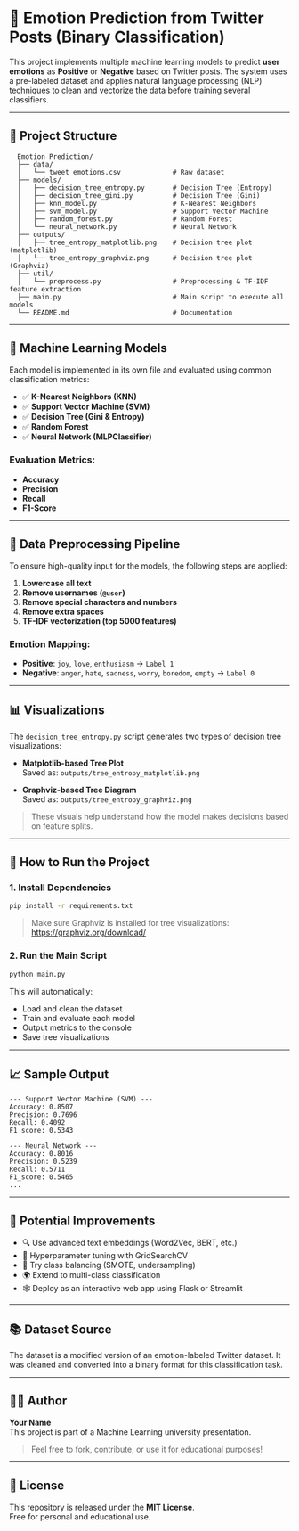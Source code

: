 # 💬 Emotion Prediction from Twitter Posts (Binary Classification)

This project implements multiple machine learning models to predict **user emotions** as **Positive** or **Negative** based on Twitter posts. The system uses a pre-labeled dataset and applies natural language processing (NLP) techniques to clean and vectorize the data before training several classifiers.

---

## 📁 Project Structure

```
  Emotion Prediction/
  ├── data/
  │   └── tweet_emotions.csv             # Raw dataset
  ├── models/
  │   ├── decision_tree_entropy.py       # Decision Tree (Entropy)
  │   ├── decision_tree_gini.py          # Decision Tree (Gini)
  │   ├── knn_model.py                   # K-Nearest Neighbors
  │   ├── svm_model.py                   # Support Vector Machine
  │   ├── random_forest.py               # Random Forest
  │   └── neural_network.py              # Neural Network
  ├── outputs/
  │   ├── tree_entropy_matplotlib.png    # Decision tree plot (matplotlib)
  │   └── tree_entropy_graphviz.png      # Decision tree plot (Graphviz)
  ├── util/
  │   └── preprocess.py                  # Preprocessing & TF-IDF feature extraction
  ├── main.py                            # Main script to execute all models
  └── README.md                          # Documentation
```

---

## 🧠 Machine Learning Models

Each model is implemented in its own file and evaluated using common classification metrics:

- ✅ **K-Nearest Neighbors (KNN)**
- ✅ **Support Vector Machine (SVM)**
- ✅ **Decision Tree (Gini & Entropy)**
- ✅ **Random Forest**
- ✅ **Neural Network (MLPClassifier)**

### Evaluation Metrics:

- **Accuracy**
- **Precision**
- **Recall**
- **F1-Score**

---

## 🧹 Data Preprocessing Pipeline

To ensure high-quality input for the models, the following steps are applied:

1. **Lowercase all text**
2. **Remove usernames (`@user`)**
3. **Remove special characters and numbers**
4. **Remove extra spaces**
5. **TF-IDF vectorization (top 5000 features)**

### Emotion Mapping:

- **Positive**: `joy`, `love`, `enthusiasm` → `Label 1`
- **Negative**: `anger`, `hate`, `sadness`, `worry`, `boredom`, `empty` → `Label 0`

---

## 📊 Visualizations

The `decision_tree_entropy.py` script generates two types of decision tree visualizations:

- **Matplotlib-based Tree Plot**  
  Saved as: `outputs/tree_entropy_matplotlib.png`

- **Graphviz-based Tree Diagram**  
  Saved as: `outputs/tree_entropy_graphviz.png`

> These visuals help understand how the model makes decisions based on feature splits.

---

## 🚀 How to Run the Project

### 1. Install Dependencies

```bash
pip install -r requirements.txt
```

> Make sure Graphviz is installed for tree visualizations:  
> https://graphviz.org/download/

### 2. Run the Main Script

```bash
python main.py
```

This will automatically:

- Load and clean the dataset
- Train and evaluate each model
- Output metrics to the console
- Save tree visualizations

---

## 📈 Sample Output

```
--- Support Vector Machine (SVM) ---
Accuracy: 0.8507
Precision: 0.7696
Recall: 0.4092
F1_score: 0.5343

--- Neural Network ---
Accuracy: 0.8016
Precision: 0.5239
Recall: 0.5711
F1_score: 0.5465
...
```

---

## 🚧 Potential Improvements

- 🔍 Use advanced text embeddings (Word2Vec, BERT, etc.)
- 🧪 Hyperparameter tuning with GridSearchCV
- 🎯 Try class balancing (SMOTE, undersampling)
- 🌍 Extend to multi-class classification
- 🕸️ Deploy as an interactive web app using Flask or Streamlit

---

## 📚 Dataset Source

The dataset is a modified version of an emotion-labeled Twitter dataset. It was cleaned and converted into a binary format for this classification task.

---

## 👨‍💻 Author

**Your Name**  
This project is part of a Machine Learning university presentation.

> Feel free to fork, contribute, or use it for educational purposes!

---

## 📄 License

This repository is released under the **MIT License**.  
Free for personal and educational use.
